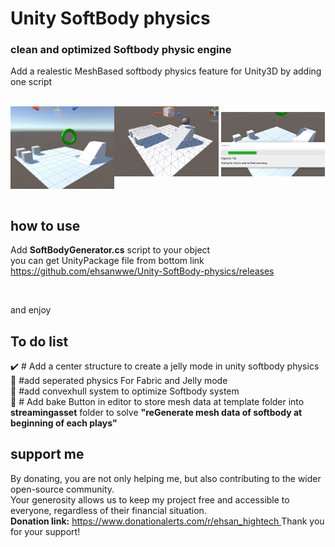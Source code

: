 <meta name="google-site-verification" content="-1jiJZ-TUx9L9zO3uSK3lp_G1AtSwhuGexR002ZBfGY" />
<h1>Unity SoftBody physics</h1>
<h3>clean and optimized Softbody physic engine</h3>
<p>Add a realestic MeshBased softbody physics feature for Unity3D by adding one script</p>

<br>
<div>
  <img src="https://github.com/ehsanwwe/Unity-SoftBody-physics/blob/main/softbody3.gif?raw=true" width="33%" alt="unity softbody jelly" align="left">
  <img src="https://github.com/ehsanwwe/Unity-SoftBody-physics/blob/main/softbody2.gif?raw=true" width="33%" alt="unity softbody fabric"  >
  <img src="https://github.com/ehsanwwe/Unity-SoftBody-physics/blob/main/softbody4.gif?raw=true" width="33%" alt="unity softbody fabric" >
</div>

<br>
<br>
<div>
  <h2 align="left">how to use</h2>
  <p>
    Add <b>SoftBodyGenerator.cs</b> script to your object    
    <br>
    you can get UnityPackage file from bottom link
    <br>
    <a href="https://github.com/ehsanwwe/Unity-SoftBody-physics/releases">
      https://github.com/ehsanwwe/Unity-SoftBody-physics/releases
    </a>    
  </p>
  <br>
  <p>
    and enjoy
  </p>
</div>

<h2>To do list</h2>
✔️  # Add a center structure to create a jelly mode in unity softbody physics
<br>
📝 #add seperated physics For Fabric and Jelly mode
<br>
📝 #add convexhull system to optimize Softbody system
<br>
📝 # Add bake Button in editor to store mesh data at template folder into <b>streamingasset</b> folder to solve <b>"reGenerate mesh data of softbody at beginning of each plays"</b>
<br>

<h2>
  support me 
</h2>
By donating, you are not only helping me, but also contributing to the wider open-source community.
<br>
Your generosity allows us to keep my project free and accessible to everyone, regardless of their financial situation.
<br>
<b>Donation link:</b>
<a href="https://www.donationalerts.com/r/ehsan_hightech">
  https://www.donationalerts.com/r/ehsan_hightech
</a>
Thank you for your support!
